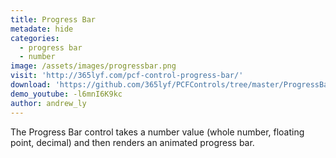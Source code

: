 ```yaml
---
title: Progress Bar
metadate: hide
categories:
  - progress bar
  - number
image: /assets/images/progressbar.png
visit: 'http://365lyf.com/pcf-control-progress-bar/'
download: 'https://github.com/365lyf/PCFControls/tree/master/ProgressBar'
demo_youtube: -l6mnI6K9kc
author: andrew_ly
---
```


The Progress Bar control takes a number value (whole number, floating point, decimal) and then renders an animated progress bar.
